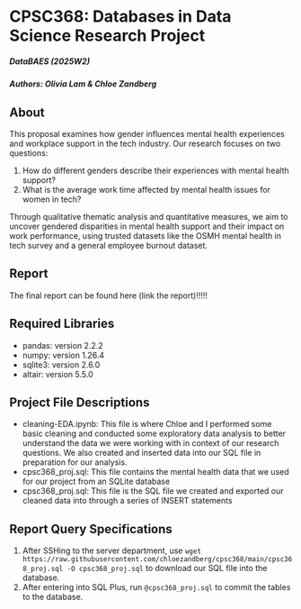 # CPSC368: Databases in Data Science Research Project 

##### DataBAES (2025W2)
##### Authors: Olivia Lam & Chloe Zandberg


## About

This proposal examines how gender influences mental health experiences and workplace support in the tech industry. Our research focuses on two questions:
1. How do different genders describe their experiences with mental health support?
2. What is the average work time affected by mental health issues for women in tech?

Through qualitative thematic analysis and quantitative measures, we aim to uncover gendered disparities in mental health support and their impact on work performance, using trusted datasets like the OSMH mental health in tech survey and a general employee burnout dataset.


## Report
The final report can be found here (link the report)!!!!!


## Required Libraries
- pandas: version 2.2.2
- numpy: version 1.26.4
- sqlite3: version 2.6.0
- altair: version 5.5.0


## Project File Descriptions
- cleaning-EDA.ipynb:
  This file is where Chloe and I performed some basic cleaning and conducted some exploratory data analysis to better understand the data we were working with in context of our research questions. We also created and inserted data into our SQL file in preparation for our analysis.
- cpsc368_proj.sql:
  This file contains the mental health data that we used for our project from an SQLite database
- cpsc368_proj.sql:
  This file is the SQL file we created and exported our cleaned data into through a series of INSERT statements

## Report Query Specifications
1. After SSHing to the server department, use ``wget https://raw.githubusercontent.com/chloezandberg/cpsc368/main/cpsc368_proj.sql -O cpsc368_proj.sql`` to download our SQL file into the database.
2. After entering into SQL Plus, run ``@cpsc368_proj.sql`` to commit the tables to the database.






